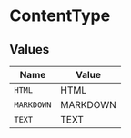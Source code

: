 # ContentType


## Values

| Name       | Value      |
| ---------- | ---------- |
| `HTML`     | HTML       |
| `MARKDOWN` | MARKDOWN   |
| `TEXT`     | TEXT       |